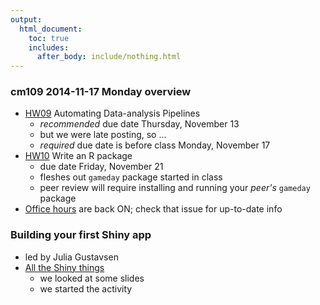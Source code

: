```yaml
---
output:
  html_document:
    toc: true
    includes:
      after_body: include/nothing.html
---
```


### cm109 2014-11-17 Monday overview

+ [HW09](hw09_automation.html) Automating Data-analysis Pipelines
    - *recommended* due date Thursday, November 13
    - but we were late posting, so ...
    - *required* due date is before class Monday, November 17
+ [HW10](hw10_package.html) Write an R package
    - due date Friday, November 21
    - fleshes out `gameday` package started in class
    - peer review will require installing and running your *peer's* `gameday` package
+ [Office hours](https://github.com/STAT545-UBC/Discussion/issues/47) are back ON; check that issue for up-to-date info

### Building your first Shiny app

  * led by Julia Gustavsen
  * [All the Shiny things](shiny00_index.html)
    - we looked at some slides
    - we started the activity
 